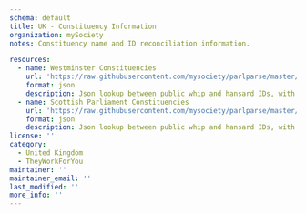 ```yaml
---
schema: default
title: UK - Constituency Information
organization: mySociety
notes: Constituency name and ID reconciliation information.

resources:
  - name: Westminster Constituencies
    url: 'https://raw.githubusercontent.com/mysociety/parlparse/master/members/constituencies.json'
    format: json
    description: Json lookup between public whip and hansard IDs, with start dates and alternative spellings.
  - name: Scottish Parliament Constituencies
    url: 'https://raw.githubusercontent.com/mysociety/parlparse/master/members/sp-constituencies.json'
    format: json
    description: Json lookup between public whip and hansard IDs, with start dates and alternative spellings. 
license: ''
category:
  - United Kingdom
  - TheyWorkForYou
maintainer: ''
maintainer_email: ''
last_modified: ''
more_info: ''
---
```

